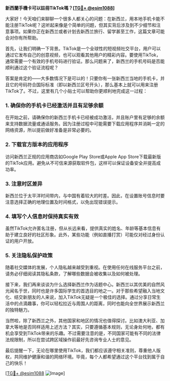 **新西蘭手機卡可以註冊TikTok嗎？[[TG💪+ @esim1088](https://t.me/s/esim1088)]**

大家好！今天咱们来聊聊一个很多人都关心的问题：在新西兰，用本地手机卡能不能注册TikTok呢？这听起来像是个简单的问题，但其实背后涉及到不少细节和注意事项。如果你正在新西兰或者计划去新西兰旅行、留学甚至工作，这篇文章可能会对你有所帮助。

首先，让我们明确一下背景。TikTok是一个全球性的短视频社交平台，用户可以通过它发布自己的创意视频，也可以观看其他用户的精彩内容。要使用TikTok，通常需要一个有效的手机号码进行验证。那么问题来了，新西兰的手机号码是否能顺利通过这个验证流程呢？

答案是肯定的——大多数情况下是可以的！只要你有一张新西兰当地的手机卡，并且它的号码符合国际标准（即以新西兰区号开头），那么基本上就可以用来注册TikTok了。不过，这里有几个小贴士可以帮助你更顺利地完成这一过程：

### 1. 确保你的手机卡已经激活并且有足够余额

在开始之前，请确保你的新西兰手机卡已经被成功激活，并且账户里有足够的余额来支持数据流量或通话服务。因为注册过程中可能需要下载应用程序并消耗一定的网络资源，所以提前做好准备是非常必要的。

### 2. 下载官方版本的应用程序

访问新西兰正规的应用商店如Google Play Store或Apple App Store下载最新版的TikTok应用。避免从不可信来源获取软件包，这样可以保证设备安全并提高成功率。

### 3. 注意时区差异

新西兰位于太平洋时间带内，与中国有着较大的时差。因此，在设置账号信息时要注意选择正确的地理位置及时间格式，以免出现错误提示。

### 4. 填写个人信息时保持真实有效

虽然TikTok允许匿名注册，但从长远来看，提供真实的姓名、年龄等基本信息有助于建立良好的社区形象。此外，某些功能（例如直播打赏）可能仅对经过身份认证的用户开放。

### 5. 关注隐私保护政策

随着社交媒体的发展，个人隐私越来越受到重视。在使用任何在线服务平台之前，请务必仔细阅读其隐私条款，了解哪些数据会被收集以及如何被处理。

接下来，我们再来谈谈为什么选择新西兰作为话题中心。新西兰以其优美的自然风光闻名于世，同时也是许多国际学生的首选目的地之一。对于那些希望融入当地文化、结交新朋友的人来说，加入TikTok无疑是一个极佳的选择。通过分享日常生活中的点滴趣事，你可以轻松拉近与周围人的距离，同时也能向全世界展示新西兰的独特魅力。

当然啦，除了新西兰之外，其他国家和地区的情况也值得探讨。比如澳大利亚、加拿大等地是否同样适用上述方法？其实，只要遵循基本规则，无论身处何地，都有机会享受到TikTok带来的乐趣。不过需要注意的是，不同国家可能有不同的法律法规限制，所以在尝试跨区域操作前最好先咨询专业人士的意见。

最后提醒一下，无论在哪里使用TikTok，我们都应该遵守相关准则，尊重他人版权，共同维护健康和谐的网络环境。毕竟，每个人都希望通过这个平台找到属于自己的快乐！

[[TG💪+ @esim1088](https://t.me/s/esim1088) ![Image](https://i.postimg.cc/4NQfJmqS/Snipaste-2025-05-13-00-14-12.png)]